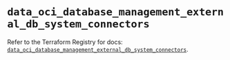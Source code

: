 # `data_oci_database_management_external_db_system_connectors`

Refer to the Terraform Registry for docs: [`data_oci_database_management_external_db_system_connectors`](https://registry.terraform.io/providers/hashicorp/oci/7.19.0/docs/data-sources/database_management_external_db_system_connectors).
